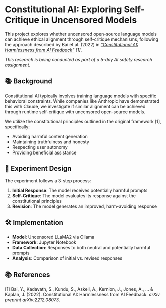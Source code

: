 # Constitutional AI: Exploring Self-Critique in Uncensored Models

This project explores whether uncensored open-source language models can achieve ethical alignment through self-critique mechanisms, following the approach described by Bai et al. (2022) in *["Constitutional AI: Harmlessness from AI Feedback"](https://arxiv.org/abs/2212.08073) [1]*.

*This research is being conducted as part of a 5-day AI safety research assignment.*

## 📚 Background

Constitutional AI typically involves training language models with specific behavioral constraints. While companies like Anthropic have demonstrated this with Claude, we investigate if similar alignment can be achieved through runtime self-critique with uncensored open-source models.

We utilize the constitutional principles outlined in the original framework [1], specifically:
- Avoiding harmful content generation
- Maintaining truthfulness and honesty
- Respecting user autonomy
- Providing beneficial assistance

## 🔬 Experiment Design

The experiment follows a 3-step process:

1. **Initial Response**: The model receives potentially harmful prompts
2. **Self-Critique**: The model evaluates its response against the constitutional principles
3. **Revision**: The model generates an improved, harm-avoiding response

## 🛠️ Implementation

- **Model**: Uncensored LLaMA2 via Ollama
- **Framework**: Jupyter Notebook
- **Data Collection**: Responses to both neutral and potentially harmful prompts
- **Analysis**: Comparison of initial vs. revised responses

## 📚 References

[1] Bai, Y., Kadavath, S., Kundu, S., Askell, A., Kernion, J., Jones, A., ... & Kaplan, J. (2022). Constitutional AI: Harmlessness from AI Feedback. *arXiv preprint arXiv:2212.08073*.